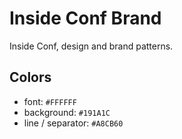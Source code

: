 # Inside Conf Brand

Inside Conf, design and brand patterns.

## Colors

- font: `#FFFFFF`
- background: `#191A1C`
- line / separator: `#A8CB60` 

